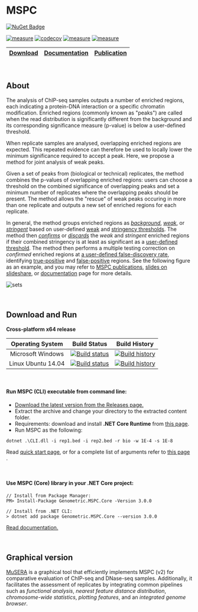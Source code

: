 
# MSPC

[![NuGet Badge](https://buildstats.info/nuget/Genometric.MSPC.Core?vWidth=50&dWidth=50)](https://www.nuget.org/packages/Genometric.MSPC.Core)

[![measure](https://sonarcloud.io/api/project_badges/measure?project=mspc&metric=alert_status)](https://sonarcloud.io/dashboard/index/mspc)  [![codecov](https://codecov.io/gh/Genometric/MSPC/branch/master/graph/badge.svg)](https://codecov.io/gh/Genometric/MSPC)   [![measure](https://sonarcloud.io/api/project_badges/measure?project=mspc&metric=ncloc)](https://sonarcloud.io/dashboard/index/mspc) [![measure](https://sonarcloud.io/api/project_badges/measure?project=mspc&metric=sqale_rating)](https://sonarcloud.io/dashboard/index/mspc)

| [Download](https://github.com/Genometric/MSPC/releases) | [Documentation](https://genometric.github.io/MSPC/) | [Publication](https://genometric.github.io/MSPC/publications)
| -- | -- |--: |

<br/>

## About

The analysis of ChIP-seq samples outputs a number of enriched regions, 
each indicating a protein-DNA interaction or a specific chromatin 
modification. Enriched regions (commonly known as "peaks") are called 
when the read distribution is significantly different from the background 
and its corresponding significance measure (p-value) is below a 
user-defined threshold.

When replicate samples are analysed, overlapping enriched regions are 
expected. This repeated evidence can therefore be used to locally lower 
the minimum significance required to accept a peak. Here, we propose a 
method for joint analysis of weak peaks.

Given a set of peaks from (biological or technical) replicates, the method 
combines the p-values of overlapping enriched regions: users can choose a 
threshold on the combined significance of overlapping peaks and set a 
minimum number of replicates where the overlapping peaks should be present. 
The method allows the "rescue" of weak peaks occuring in more than one 
replicate and outputs a new set of enriched regions for each replicate. 

In general, the method groups enriched regions as 
[_background_](https://genometric.github.io/MSPC/docs/method/sets#background), 
[_weak_](https://genometric.github.io/MSPC/docs/method/sets#weak),
or [_stringent_](https://genometric.github.io/MSPC/docs/method/sets#stringent)
based on user-defined 
[weak](https://genometric.github.io/MSPC/docs/cli/args#weak-threshold) 
and [stringency thresholds](https://genometric.github.io/MSPC/docs/cli/args#stringency-threshold). 
The method then [_confirms_](https://genometric.github.io/MSPC/docs/method/sets#confirmed)
or [_discards_](https://genometric.github.io/MSPC/docs/method/sets#discarded)
the _weak_ and _stringent_ enriched regions if their combined stringency is at least as significant 
as a [user-defined threshold](https://genometric.github.io/MSPC/docs/cli/args#gamma). 
The method then performs a multiple testing correction on 
_confirmed_ enriched regions at 
[a user-defined false-discovery rate](https://genometric.github.io/MSPC/docs/cli/args#alpha), 
identifying 
[true-positive](https://genometric.github.io/MSPC/docs/method/sets#truepositive) and 
[false-positive](https://genometric.github.io/MSPC/docs/method/sets#falsepositive)
regions. See the following figure as an example, and you may refer to 
[MSPC publications](https://genometric.github.io/MSPC/publications),
[slides on slideshare](http://www.slideshare.net/jalilivahid/mspc-50694133),
or [documentation](https://genometric.github.io/MSPC/docs/method/about) 
page for more details.

![sets](https://media.githubusercontent.com/media/Genometric/MSPC/dev/docs/assets/sets.svg)



<br/>

## Download and Run

**Cross-platform x64 release**

| Operating System |  Build Status | Build History |
| :--------------: | :-----------: | :-----------: |
| Microsoft Windows  | [![Build status](https://ci.appveyor.com/api/projects/status/p63wau60mm2fldcr/branch/master?svg=true)](https://ci.appveyor.com/project/VJalili/mspc/branch/master) | [![Build history](https://buildstats.info/appveyor/chart/VJalili/mspc)](https://ci.appveyor.com/project/VJalili/mspc/history) |
| Linux Ubuntu 14.04 | [![Build status](https://travis-ci.org/Genometric/MSPC.svg?branch=master)](https://travis-ci.org/Genometric/MSPC) | [![Build history](https://buildstats.info/travisci/chart/Genometric/MSPC)](https://travis-ci.org/Genometric/MSPC/builds) |



<br/>

#### Run MSPC (CLI) executable from command line: 

- [Download the latest version from the Releases page.](https://github.com/Genometric/MSPC/releases) 
- Extract the archive and change your directory to the extracted content folder.
- Requirements: download and install **.NET Core Runtime** from [this page](https://www.microsoft.com/net/download).
- Run MSPC as the following:
```shell
dotnet .\CLI.dll -i rep1.bed -i rep2.bed -r bio -w 1E-4 -s 1E-8
```

Read [quick start page](https://genometric.github.io/MSPC/docs/quick_start),
or for a complete list of arguments refer to
[this page](https://github.com/Genometric/MSPC/wiki/Arguments-in-details) .


<br/>

#### Use MSPC (Core) library in your .NET Core project:

```shell
// Install from Package Manager:
PM> Install-Package Genometric.MSPC.Core -Version 3.0.0

// Install from .NET CLI:
> dotnet add package Genometric.MSPC.Core --version 3.0.0
```

[Read documentation.](https://genometric.github.io/MSPC/docs/library/install)

<br/>



## Graphical version
[MuSERA](https://github.com/Genometric/MuSERA) is a graphical tool that efficiently 
implements MSPC (v2) for comparative evaluation of ChIP-seq and DNase-seq 
samples. Additionally, it facilitates the assessment of replicates by 
integrating common pipelines such as _functional analysis_,
 _nearest feature distance distribution_, _chromosome-wide statistics_, 
_plotting features_, and an _integrated genome browser_.
